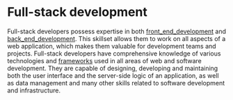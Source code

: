 # Full-stack development

Full-stack developers possess expertise in both [front_end_development](front_end_development.md) and [back_end_development](back_end_development.md). This skillset allows them to work on all aspects of a web application, which makes them valuable for development teams and projects. Full-stack developers have comprehensive knowledge of various technologies and [frameworks](frameworks.md) used in all areas of web and software development. They are capable of designing, developing and maintaining both the user interface and the server-side logic of an application, as well as data management and many other skills related to software development and infrastructure.